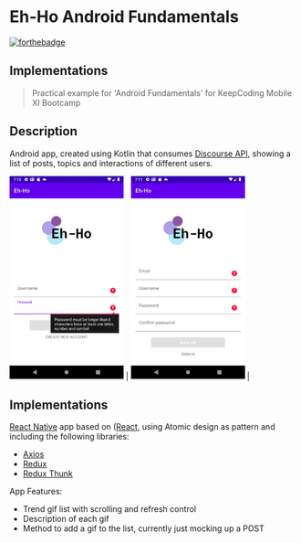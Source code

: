 # Eh-Ho Android Fundamentals

[![forthebadge](https://forthebadge.com/images/badges/built-for-android.svg)](https://forthebadge.com)

## Implementations

> Practical example for 'Android Fundamentals' for KeepCoding Mobile XI Bootcamp

## Description

Android app, created using Kotlin that consumes [Discourse API](https://docs.discourse.org), showing a list of posts, topics and interactions of different users.  

<img src="https://github.com/timacosta/Eh-Ho/blob/master/app/src/main/res/images/login.png" width="200" /> |  <img src="https://github.com/timacosta/Eh-Ho/blob/master/app/src/main/res/images/register.png" width="200" /> |

## Implementations

[React Native](https://reactnative.dev/) app based on ([React](https://es.reactjs.org/), using Atomic design as pattern and including the following libraries:

- [Axios](https://github.com/axios/axios)
- [Redux](https://github.com/reduxjs/redux) 
- [Redux Thunk](https://github.com/reduxjs/redux-thunk)

App Features:

- Trend gif list with scrolling and refresh control
- Description of each gif
- Method to add a gif to the list, currently just mocking up a POST


